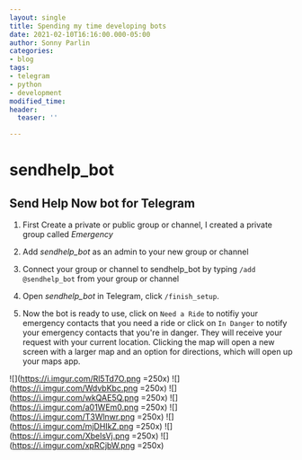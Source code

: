 ```yaml
---
layout: single
title: Spending my time developing bots
date: 2021-02-10T16:16:00.000-05:00
author: Sonny Parlin
categories:
- blog
tags:
- telegram
- python
- development
modified_time: 
header:
  teaser: ''

---
```

# sendhelp_bot

## Send Help Now bot for Telegram

1. First Create a private or public group or channel, I created a private group called *Emergency*

2. Add *sendhelp_bot* as an admin to your new group or channel

3. Connect your group or channel to sendhelp_bot by typing `/add @sendhelp_bot` from your group or channel

4. Open *sendhelp_bot* in Telegram, click `/finish_setup`.

5. Now the bot is ready to use, click on `Need a Ride` to notifiy your emergency contacts that you need a ride or click
on `In Danger` to notify your emergency contacts that you're in danger. They will receive your request with your current location. Clicking
the map will open a new screen with a larger map and an option for directions, which will open up your maps app.

![](https://i.imgur.com/Rl5Td7O.png =250x) ![](https://i.imgur.com/WdvbKbc.png =250x) ![](https://i.imgur.com/wkQAE5Q.png =250x) ![](https://i.imgur.com/a01WEm0.png =250x) ![](https://i.imgur.com/T3Wlnwr.png =250x) ![](https://i.imgur.com/mjDHIkZ.png =250x) ![](https://i.imgur.com/XbelsVj.png =250x) ![](https://i.imgur.com/xpRCjbW.png =250x)